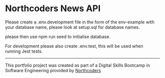 # Northcoders News API

Please create a .env.development file in the form of the env-example with your database name, please look at setup.sql for database names.

please then use npm run seed to initialise database.


For development please also create .env.test, this will be used when running Jest tests.

--- 

This portfolio project was created as part of a Digital Skills Bootcamp in Software Engineering provided by [Northcoders](https://northcoders.com/)
